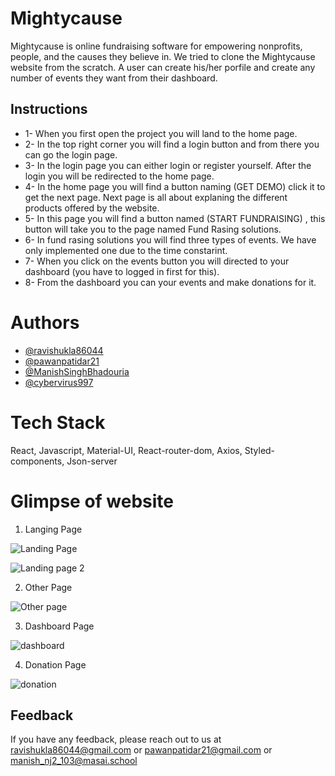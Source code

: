 # Mightycause

Mightycause is online fundraising software for empowering nonprofits, people, and the causes they believe in. We tried to clone the Mightycause website from the scratch. A user can create his/her porfile and create any number of events they want from their dashboard.

## Instructions

- 1- When you first open the project you will land to the home page.
- 2- In the top right corner you will find a login button and from there you can go the login page.
- 3- In the login page you can either login or register yourself. After the login you will be redirected to the home page.
- 4- In the home page you will find a button naming (GET DEMO) click it to get the next page. Next page is all about explaning the different products offered by the website.
- 5- In this page you will find a button named (START FUNDRAISING) , this button will take you to the page named Fund Rasing solutions.
- 6- In fund rasing solutions you will find three types of events. We have only implemented one due to the time constarint.
- 7- When you click on the events button you will directed to your dashboard (you have to logged in first for this).
- 8- From the dashboard you can your events and make donations for it.

# Authors

- [@ravishukla86044](https://github.com/ravishukla86044)
- [@pawanpatidar21](https://github.com/pawanpatidar21)
- [@ManishSinghBhadouria](https://github.com/ManishSinghBhadouria)
- [@cybervirus997](https://github.com/cybervirus997)

# Tech Stack

React, Javascript, Material-UI, React-router-dom, Axios, Styled-components, Json-server

# Glimpse of website

1. Langing Page

![Landing Page](https://user-images.githubusercontent.com/77038954/129859566-716f10fe-7b02-465f-962e-981da3632e85.png)

![Landing page 2](https://user-images.githubusercontent.com/77038954/129860225-5db8e976-857c-4a60-8456-ee64208c7b52.png)

2. Other Page

![Other page](https://user-images.githubusercontent.com/77038954/129860457-ac55668f-d52d-4f90-ba13-8f067c03525f.png)

3. Dashboard Page

![dashboard](https://user-images.githubusercontent.com/77038954/129860577-1507bdae-1d92-446a-9315-7bede2b42601.png)

4. Donation Page

![donation](https://user-images.githubusercontent.com/77038954/129860751-91e19380-567c-4a73-a9c4-1dbb8953e18a.png)



## Feedback

If you have any feedback, please reach out to us at
ravishukla86044@gmail.com or pawanpatidar21@gmail.com or manish_nj2_103@masai.school
